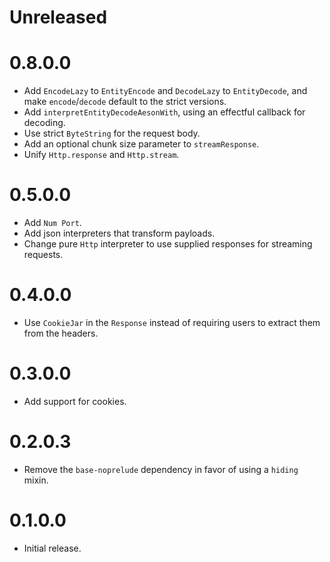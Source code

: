 # Unreleased

# 0.8.0.0

* Add `EncodeLazy` to `EntityEncode` and `DecodeLazy` to `EntityDecode`, and make `encode`/`decode` default to the
  strict versions.
* Add `interpretEntityDecodeAesonWith`, using an effectful callback for decoding.
* Use strict `ByteString` for the request body.
* Add an optional chunk size parameter to `streamResponse`.
* Unify `Http.response` and `Http.stream`.

# 0.5.0.0
* Add `Num Port`.
* Add json interpreters that transform payloads.
* Change pure `Http` interpreter to use supplied responses for streaming requests.

# 0.4.0.0
* Use `CookieJar` in the `Response` instead of requiring users to extract them from the headers.

# 0.3.0.0
* Add support for cookies.

# 0.2.0.3
* Remove the `base-noprelude` dependency in favor of using a `hiding` mixin.

# 0.1.0.0
* Initial release.
